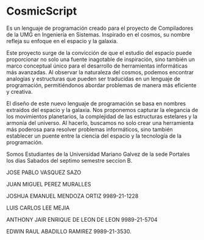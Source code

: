 # CosmicScript
Es un lenguaje de programación creado para el proyecto de Compiladores de la UMG en Ingeniería en Sistemas. Inspirado en el cosmos, su nombre refleja su enfoque en el espacio y la galaxia.

Este proyecto surge de la convicción de que el estudio del espacio puede proporcionar no solo una fuente inagotable de inspiración, sino también un marco conceptual único para el desarrollo de herramientas informáticas más avanzadas. Al observar la naturaleza del cosmos, podemos encontrar analogías y estructuras que pueden ser traducidas en un lenguaje de programación, permitiéndonos abordar problemas de manera más eficiente y creativa.

El diseño de este nuevo lenguaje de programación se basa en nombres extraídos del espacio y la galaxia. Nos proponemos capturar la elegancia de los movimientos planetarios, la complejidad de las estructuras estelares y la armonía del universo. Al hacerlo, buscamos no solo crear una herramienta más poderosa para resolver problemas informáticos, sino también establecer un puente entre la ciencia del espacio y la tecnología de la programación.

Somos Estudiantes de la Universidad Mariano Galvez de la sede Portales los dias Sabados del septimo semestre seccion B.

JOSE PABLO VASQUEZ SAZO

JUAN MIGUEL PEREZ MURALLES

JOSHUA EMANUEL MENDOZA ORTIZ 9989-21-1228

LUIS CARLOS LEE MEJIA

ANTHONY JAIR ENRIQUE DE LEON DE LEON 9989-21-5704

EDWIN RAUL ABADILLO RAMIREZ 9989-21-3530.
